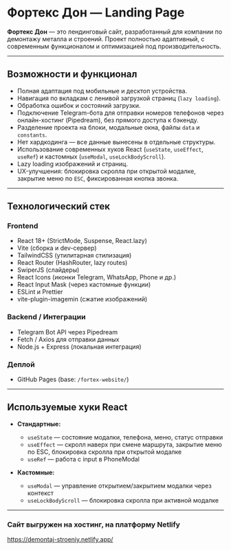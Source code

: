 # Фортекс Дон — Landing Page

**Фортекс Дон** — это лендинговый сайт, разработанный для компании по демонтажу металла и строений. Проект полностью адаптивный, с современным функционалом и оптимизацией под производительность.

---

## Возможности и функционал

- Полная адаптация под мобильные и десктоп устройства.
- Навигация по вкладкам с ленивой загрузкой страниц (`lazy loading`).
- Обработка ошибок и состояний загрузки.
- Подключение Telegram-бота для отправки номеров телефонов через онлайн-хостинг (Pipedream), без прямого доступа к бэкенду.
- Разделение проекта на блоки, модальные окна, файлы `data` и `constants`.
- Нет хардкодинга — все данные вынесены в отдельные структуры.
- Использование современных хуков React (`useState`, `useEffect`, `useRef`) и кастомных (`useModal`, `useLockBodyScroll`).
- Lazy loading изображений и страниц.
- UX-улучшения: блокировка скролла при открытой модалке, закрытие меню по `ESC`, фиксированная кнопка звонка.

---

## Технологический стек

### Frontend
- React 18+ (StrictMode, Suspense, React.lazy)
- Vite (сборка и dev-сервер)
- TailwindCSS (утилитарная стилизация)
- React Router (HashRouter, lazy routes)
- SwiperJS (слайдеры)
- React Icons (иконки Telegram, WhatsApp, Phone и др.)
- React Input Mask (через кастомные функции)
- ESLint и Prettier
- vite-plugin-imagemin (сжатие изображений)

### Backend / Интеграции
- Telegram Bot API через Pipedream
- Fetch / Axios для отправки данных
- Node.js + Express (локальная интеграция)

### Деплой
- GitHub Pages (base: `/fortex-website/`)

---

## Используемые хуки React

- **Стандартные:**
  - `useState` — состояние модалки, телефона, меню, статус отправки
  - `useEffect` — скролл наверх при смене маршрута, закрытие меню по ESC, блокировка скролла при открытой модалке
  - `useRef` — работа с input в PhoneModal

- **Кастомные:**
  - `useModal` — управление открытием/закрытием модалки через контекст
  - `useLockBodyScroll` — блокировка скролла при активной модалке

---

### **Сайт выгружен на хостинг, на платформу Netlify**
https://demontaj-stroeniy.netlify.app/





